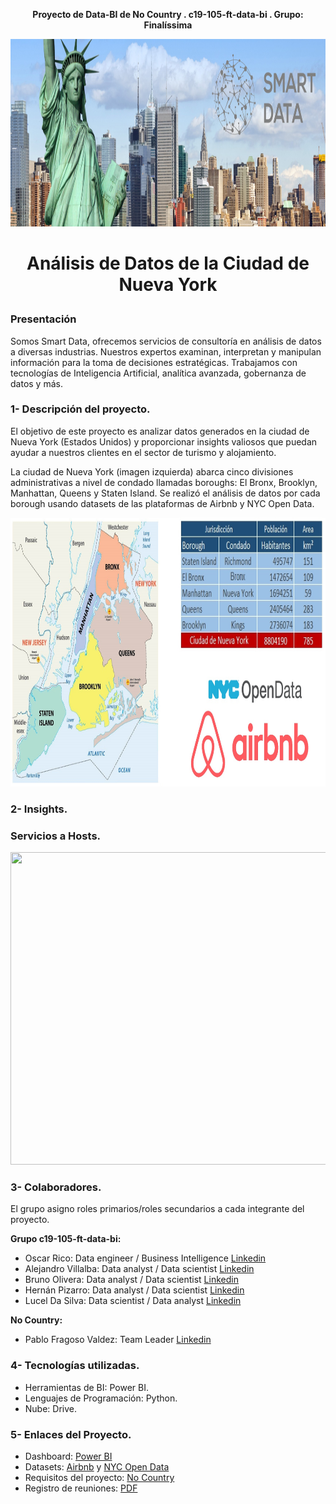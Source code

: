 **<p align="center">Proyecto de Data-BI de No Country . c19-105-ft-data-bi . Grupo: Finalíssima</p>**

<img src="Photo\nueva_york.jpg" width="1010" height="300">

#  **<p align="center">Análisis de Datos de la Ciudad de Nueva York</p>**

### Presentación
Somos Smart Data, ofrecemos servicios de consultoría en análisis de datos a diversas industrias. Nuestros expertos examinan, interpretan y manipulan información para la toma de decisiones estratégicas. Trabajamos con tecnologías de Inteligencia Artificial, analítica avanzada, gobernanza de datos y más.

### **1- Descripción del proyecto.**

El objetivo de este proyecto es analizar datos generados en la ciudad de Nueva York (Estados Unidos) y  proporcionar insights valiosos que puedan ayudar a nuestros clientes en el sector de turismo y alojamiento.

La ciudad de Nueva York (imagen izquierda) abarca cinco divisiones administrativas a nivel de condado llamadas boroughs: El Bronx, Brooklyn, Manhattan, Queens y Staten Island. Se realizó el análisis de datos por cada borough usando datasets de las plataformas de Airbnb y NYC Open Data.


<img src="Photo\mapsNY.jpg" width="1010" height="430">

### **2- Insights.**
### Servicios a Hosts.
<img src="Photo\smart_data_ultimo.gif" width="1010" height="500">


### **3- Colaboradores.**
El grupo asigno roles primarios/roles secundarios a cada integrante del proyecto.

**Grupo c19-105-ft-data-bi:**
  - Oscar Rico:  Data engineer / Business Intelligence [Linkedin](https://www.linkedin.com/in/orr21/)
  - Alejandro Villalba: Data analyst / Data scientist [Linkedin](https://www.linkedin.com/in/alevillalba/) 
  - Bruno Olivera: Data analyst / Data scientist [Linkedin](https://www.linkedin.com/in/bruno-olivera-6837a5196/)
  - Hernán Pizarro: Data analyst / Data scientist [Linkedin](https://www.linkedin.com/in/hern%C3%A1n-pizarro-683679268/)
  - Lucel Da Silva: Data scientist / Data analyst [Linkedin](https://www.linkedin.com/in/luceldasilva/) 

**No Country:**
 - Pablo Fragoso Valdez: Team Leader [Linkedin](https://linkedin.com/in/fragoso-valdez-pablo)


### **4- Tecnologías utilizadas.**
- Herramientas de BI: Power BI.
- Lenguajes de Programación: Python.
- Nube: Drive.


### **5- Enlaces del Proyecto.**
- Dashboard: [Power BI]()
- Datasets: [Airbnb](https://insideairbnb.com/) y [NYC Open Data](https://data.cityofnewyork.us/browse?q=&sortBy=newest&utf8=%E2%9C%93)
- Requisitos del proyecto: [No Country](https://drive.google.com/drive/folders/1kH9YZNrl84T8EldJYO_1q81jJXVeh6aq)
- Registro de reuniones: [PDF](https://github.com/No-Country-simulation/c19-105-ft-data-bi/blob/main/Actividades%20semanales.pdf)
